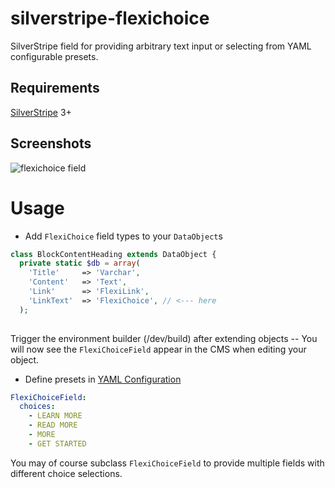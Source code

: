 silverstripe-flexichoice
========================

SilverStripe field for providing arbitrary text input or selecting from YAML configurable presets.


Requirements
------------

[SilverStripe](http://www.silverstripe.org/) 3+


Screenshots
-----------

![flexichoice field](docs/screenshots/silverstripe-flexichoice?raw=true)


Usage 
=====

* Add `FlexiChoice` field types to your `DataObject`s 

```php
class BlockContentHeading extends DataObject {
  private static $db = array(
    'Title'     => 'Varchar',
    'Content'   => 'Text',
    'Link'      => 'FlexiLink',
    'LinkText'  => 'FlexiChoice', // <--- here
  );
  
```

Trigger the environment builder (/dev/build) after extending objects --
You will now see the `FlexiChoiceField` appear in the CMS when editing your
object. 

* Define presets in [YAML Configuration](http://doc.silverstripe.org/framework/en/topics/configuration)

```yaml
FlexiChoiceField:
  choices:
    - LEARN MORE
    - READ MORE
    - MORE
    - GET STARTED
```

You may of course subclass `FlexiChoiceField` to provide multiple fields with
different choice selections.


